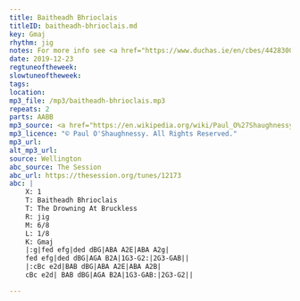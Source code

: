 ```yaml
---
title: Baitheadh Bhrioclais
titleID: baitheadh-bhrioclais.md
key: Gmaj
rhythm: jig
notes: For more info see <a href="https://www.duchas.ie/en/cbes/4428300/4392699">The Great Drowning at Bruckless</a>
date: 2019-12-23
regtuneoftheweek:
slowtuneoftheweek:
tags:
location:
mp3_file: /mp3/baitheadh-bhrioclais.mp3
repeats: 2
parts: AABB
mp3_source: <a href="https://en.wikipedia.org/wiki/Paul_O%27Shaughnessy_(musician)">Paul O'Shaughnessy @ Ceol na Coille 2017</a>
mp3_licence: "© Paul O'Shaughnessy. All Rights Reserved."
mp3_url:
alt_mp3_url:
source: Wellington
abc_source: The Session
abc_url: https://thesession.org/tunes/12173
abc: |
    X: 1
    T: Baitheadh Bhrioclais
    T: The Drowning At Bruckless
    R: jig
    M: 6/8
    L: 1/8
    K: Gmaj
    |:g|fed efg|ded dBG|ABA A2E|ABA A2g|
    fed efg|ded dBG|AGA B2A|1G3-G2:|2G3-GAB||
    |:cBc e2d|BAB dBG|ABA A2E|ABA A2B|
    cBc e2d| BAB dBG|AGA B2A|1G3-GAB:|2G3-G2||

---
```


